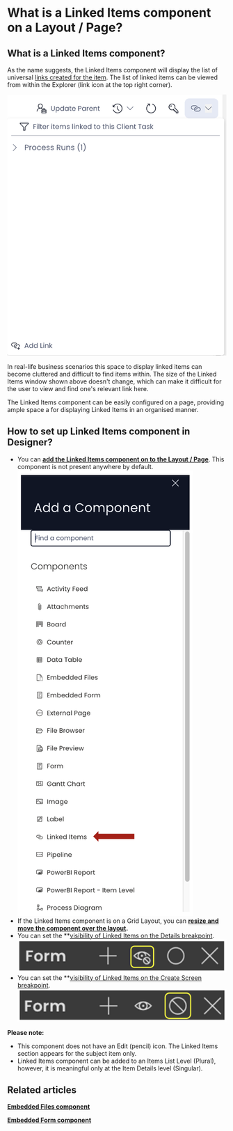 # What is a Linked Items component on a Layout / Page?

## **What is a Linked Items component?**

As the name suggests, the Linked Items component will display the list of universal [links created for the item](https://docs.rapidplatform.com/books/experiences/page/how-to-create-items-for-a-table-from-a-linked-table). The list of linked items can be viewed from within the Explorer (link icon at the top right corner).   

![Linked items Explorer example](<Linked items Explorer example.png>)

In real-life business scenarios this space to display linked items can become cluttered and difficult to find items within. The size of the Linked Items window shown above doesn't change, which can make it difficult for the user to view and find one's relevant link here.

The Linked Items component can be easily configured on a page, providing ample space a for displaying Linked Items in an organised manner.

## **How to set up Linked Items component in Designer?**

- You can **[add the Linked Items component on to the Layout / Page](https://docs.rapidplatform.com/books/experiences/page/how-to-add-a-component-to-a-layout-page "How to add a component to a Layout / Page?")**. This component is not present anywhere by default. 
    ![Components list](<Components list.png>)
- If the Linked Items component is on a Grid Layout, you can **[resize and move the component over the layout](https://docs.rapidplatform.com/books/experiences/page/how-to-arrange-a-component-on-grid-layout "How to arrange a component on Grid layout?").**
- You can set the **[visibility of Linked Items on the Details breakpoint](https://docs.rapidplatform.com/books/experiences/page/how-to-set-a-component-to-be-visible-hidden-on-item-details-and-create-breakpoints "How to set a component to be visible / hidden on 'Item Details' and 'Create' breakpoints?").   
    ![Visibility toggle](<../Visiblity toggle.png>)
- You can set the **[visibility of Linked Items on the Create Screen breakpoint](https://docs.rapidplatform.com/books/experiences/page/how-to-set-a-component-to-be-visible-hidden-on-item-details-and-create-breakpoints "How to set a component to be visible / hidden on 'Item Details' and 'Create' breakpoints?").   
    ![Display toggle](<../Display toggle.png>)

**Please note:**

- This component does not have an Edit (pencil) icon. The Linked Items section appears for the subject item only.
- Linked Items component can be added to an Items List Level (Plural), however, it is meaningful only at the Item Details level (Singular).

## **Related articles**

[**Embedded Files component**](https://docs.rapidplatform.com/books/experiences/page/what-is-an-embedded-files-component-on-a-layout-page "What is an Embedded Files component on a Layout / Page?")

[**Embedded Form component**](https://docs.rapidplatform.com/books/experiences/page/what-is-a-embedded-form-component-on-a-layout-page "What is a Embedded Form component on a Layout / Page?")
